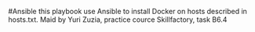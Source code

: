 #Ansible
this playbook use Ansible to install Docker on hosts described in hosts.txt.
Maid by Yuri Zuzia, practice cource Skillfactory, task B6.4
